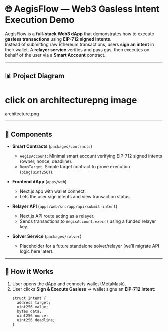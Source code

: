 # 🌐 AegisFlow — Web3 Gasless Intent Execution Demo

AegisFlow is a **full-stack Web3 dApp** that demonstrates how to execute **gasless transactions** using **EIP-712 signed intents**.  
Instead of submitting raw Ethereum transactions, users **sign an intent** in their wallet. A **relayer service** verifies and pays gas, then executes on behalf of the user via a **Smart Account** contract.

---

## 📊 Project Diagram

# click on architecturepng image
architecture.png 


---

## 🧩 Components

- **Smart Contracts** (`packages/contracts`)  
  - `AegisAccount`: Minimal smart account verifying EIP-712 signed intents (owner, nonce, deadline).  
  - `DemoTarget`: Simple target contract to prove execution (`ping(uint256)`).

- **Frontend dApp** (`apps/web`)  
  - Next.js app with wallet connect.  
  - Lets the user sign intents and view transaction status.  

- **Relayer API** (`apps/web/src/app/api/submit-intent`)  
  - Next.js API route acting as a relayer.  
  - Sends transactions to `AegisAccount.exec()` using a funded relayer key.  

- **Solver Service** (`packages/solver`)  
  - Placeholder for a future standalone solver/relayer (we’ll migrate API logic here later).  

---

## 🚀 How it Works

1. User opens the dApp and connects wallet (MetaMask).  
2. User clicks **Sign & Execute Gasless** → wallet signs an **EIP-712 Intent**:
   ```solidity
   struct Intent {
     address target;
     uint256 value;
     bytes data;
     uint256 nonce;
     uint256 deadline;
   }
